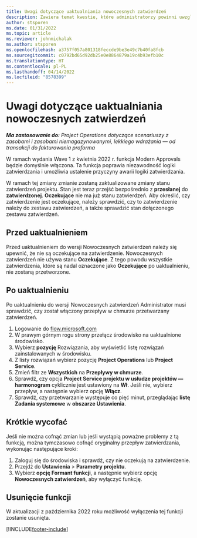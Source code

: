 ```yaml
---
title: Uwagi dotyczące uaktualniania nowoczesnych zatwierdzeń
description: Zawiera temat kwestie, które administratorzy powinni uwzględnić podczas włączania funkcji Nowoczesnych zatwierdzeń.
author: stsporen
ms.date: 01/31/2022
ms.topic: article
ms.reviewer: johnmichalak
ms.author: stsporen
ms.openlocfilehash: a3757f057a801318feccde9be3e49c7b40fa8fcb
ms.sourcegitcommit: c0792bd65d92db25e0e8864879a19c4b93efb10c
ms.translationtype: HT
ms.contentlocale: pl-PL
ms.lasthandoff: 04/14/2022
ms.locfileid: "8578399"
---
```

# <a name="upgrade-considerations-for-modern-approvals"></a>Uwagi dotyczące uaktualniania nowoczesnych zatwierdzeń 

_**Ma zastosowanie do:** Project Operations dotyczące scenariuszy z zasobami i zasobami niemagazynowanymi, lekkiego wdrażania — od transakcji do fakturowania proforma_

W ramach wydania Wave 1 z kwietnia 2022 r. funkcja Modern Approvals będzie domyślnie włączona. Ta funkcja poprawia niezawodność logiki zatwierdzania i umożliwia ustalenie przyczyny awarii logiki zatwierdzania.

W ramach tej zmiany zmianie zostaną zaktualizowane zmiany stanu zatwierdzeń projektu. Stan jest teraz przejść bezpośrednio z **przesłanej** do **zatwierdzonej**. **Oczekujące** nie ma już stanu zatwierdzeń. Aby określić, czy zatwierdzenie jest oczekujące, należy sprawdzić, czy to zatwierdzenie należy do zestawu zatwierdzeń, a także sprawdzić stan dołączonego zestawu zatwierdzeń.

## <a name="before-you-upgrade"></a>Przed uaktualnieniem

Przed uaktualnieniem do wersji Nowoczesnych zatwierdzeń należy się upewnić, że nie są oczekujące na zatwierdzenie. Nowoczesnych zatwierdzeń nie używa stanu **Oczekujące**. Z tego powodu wszystkie zatwierdzenia, które są nadal oznaczone jako **Oczekujące** po uaktualnieniu, nie zostaną przetworzone.

## <a name="after-you-upgrade"></a>Po uaktualnieniu

Po uaktualnieniu do wersji Nowoczesnych zatwierdzeń Administrator musi sprawdzić, czy został włączony przepływ w chmurze przetwarzany zatwierdzeń.

1. Logowanie do [flow.microsoft.com](https://flow.microsoft.com)
2. W prawym górnym rogu strony przełącz środowisko na uaktualnione środowisko.
3. Wybierz **pozycję** Rozwiązania, aby wyświetlić listę rozwiązań zainstalowanych w środowisku.
4. Z listy rozwiązań wybierz pozycję **Project Operations** lub **Project Service**.
5. Zmień filtr ze **Wszystkich** na **Przepływy w chmurze**.
6. Sprawdź, czy opcja **Project Service projektu w usłudze projektów — harmonogram** cyklicznie jest ustawiony na **Wł**. Jeśli nie, wybierz przepływ, a następnie wybierz opcję **Włącz**.
7. Sprawdź, czy przetwarzanie występuje co pięć minut, przeglądając **listę Zadania systemowe** w **obszarze Ustawienia**.

## <a name="short-term-rollback"></a>Krótkie wycofać

Jeśli nie można cofnąć zmian lub jeśli wystąpią poważne problemy z tą funkcją, można tymczasowo cofnąć oryginalny przepływ zatwierdzania, wykonując następujące kroki:
1. Zaloguj się do środowiska i sprawdź, czy nie oczekują na zatwierdzenie.
2. Przejdź do **Ustawienia** > **Parametry projektu**.
3. Wybierz **opcję Formant funkcji**, a następnie wybierz opcję **Nowoczesnych zatwierdzeń**, aby wyłączyć funkcję.

## <a name="removing-the-feature-flag"></a>Usunięcie funkcji

W aktualizacji z października 2022 roku możliwość wyłączenia tej funkcji zostanie usunięta.

[!INCLUDE[footer-include](../includes/footer-banner.md)]

